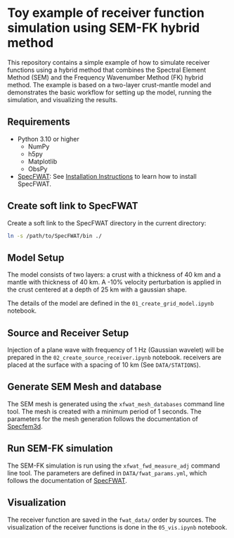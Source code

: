 # Toy example of receiver function simulation using SEM-FK hybrid method

This repository contains a simple example of how to simulate receiver functions using a hybrid method that combines the Spectral Element Method (SEM) and the Frequency Wavenumber Method (FK) hybrid method. The example is based on a two-layer crust-mantle model and demonstrates the basic workflow for setting up the model, running the simulation, and visualizing the results.

## Requirements

- Python 3.10 or higher
  - NumPy
  - h5py
  - Matplotlib
  - ObsPy
- [SpecFWAT](https://specfwat.xumijian.me/):
  See [Installation Instructions](https://specfwat.xumijian.me/docs/installation/download) to learn how to install SpecFWAT.

## Create soft link to SpecFWAT

Create a soft link to the SpecFWAT directory in the current directory:

```bash
ln -s /path/to/SpecFWAT/bin ./
```

## Model Setup

The model consists of two layers: a crust with a thickness of 40 km and a mantle with thickness of 40 km. A -10% velocity perturbation is applied in the crust centered at a depth of 25 km with a gaussian shape.

The details of the model are defined in the `01_create_grid_model.ipynb` notebook.

## Source and Receiver Setup

Injection of a plane wave with frequency of 1 Hz (Gaussian wavelet) will be prepared in the `02_create_source_receiver.ipynb` notebook.  receivers are placed at the surface with a spacing of 10 km (See `DATA/STATIONS`).

## Generate SEM Mesh and database
The SEM mesh is generated using the `xfwat_mesh_databases` command line tool. The mesh is created with a minimum period of 1 seconds. The parameters for the mesh generation follows the documentation of [Specfem3d](https://specfem3d.readthedocs.io/en/latest/03_mesh_generation/).

## Run SEM-FK simulation
The SEM-FK simulation is run using the `xfwat_fwd_measure_adj` command line tool. The parameters are defined in `DATA/fwat_params.yml`, which follows the documentation of [SpecFWAT](https://specfwat.xumijian.me/docs/preparation/parameter).

## Visualization
The receiver function are saved in the `fwat_data/` order by sources. The visualization of the receiver functions is done in the `05_vis.ipynb` notebook.

